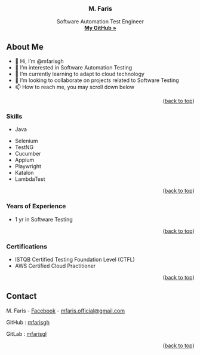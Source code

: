 <!-- Improved compatibility of back to top link: See: https://github.com/othneildrew/Best-README-Template/pull/73 -->
<a name="readme-top"></a>
<!--
*** Thanks for checking out the Best-README-Template. If you have a suggestion
*** that would make this better, please fork the repo and create a pull request
*** or simply open an issue with the tag "enhancement".
*** Don't forget to give the project a star!
*** Thanks again! Now go create something AMAZING! :D
-->



<!-- PROJECT LOGO -->
<br />
<div align="center">

<h3 align="center">M. Faris</h3>

  <p align="center">
    Software Automation Test Engineer
    <br />
    <a href="https://github.com/mfarisgh"><strong>My GitHub »</strong></a>
    <br />
  </p>
</div>



<!-- ABOUT ME -->
## About Me

- 👋 Hi, I’m @mfarisgh
- 👀 I’m interested in Software Automation Testing
- 🌱 I’m currently learning to adapt to cloud technology
- 💞️ I’m looking to collaborate on projects related to Software Testing
- 📫 How to reach me, you may scroll down below
<!--- 😄 Pronouns: ...
- ⚡ Fun fact: ...-->

<p align="right">(<a href="#readme-top">back to top</a>)</p>


### Skills

* Java
<!--* MySQL-->
* Selenium
* TestNG
* Cucumber
* Appium
* Playwright
* Katalon
* LambdaTest
<!--* Jenkins
* GitLab CI
* AWS EC2-->

<p align="right">(<a href="#readme-top">back to top</a>)</p>


### Years of Experience

* 1 yr in Software Testing

<p align="right">(<a href="#readme-top">back to top</a>)</p>


### Certifications

* ISTQB Certified Testing Foundation Level (CTFL)
* AWS Certified Cloud Practitioner

<p align="right">(<a href="#readme-top">back to top</a>)</p>



<!-- CONTACT -->
## Contact

M. Faris - [Facebook](https://fb.me/its.me.eff) - mfaris.official@gmail.com

GitHub : [mfarisgh](https://github.com/mfarisgh)

GitLab : [mfarisgl](https://gitlab.com/mfarisgl)

<p align="right">(<a href="#readme-top">back to top</a>)</p>



<!-- MARKDOWN LINKS & IMAGES -->
<!-- https://www.markdownguide.org/basic-syntax/#reference-style-links -->



<!---
mfarisgh/mfarisgh is a ✨ special ✨ repository because its `README.md` (this file) appears on your GitHub profile.
You can click the Preview link to take a look at your changes.
--->
